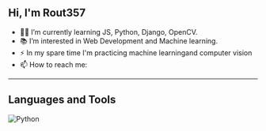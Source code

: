 ## Hi, I'm Rout357

- 👨‍💻 I’m currently learning JS, Python, Django, OpenCV.
- 📚 I’m interested in Web Development and Machine learning.
- ⚡ In my spare time I'm practicing machine learningand computer vision
- 📫 How to reach me:

---

## Languages and Tools

![Python](https://img.shields.io/badge/-Python-030303?style=for-the-badge&logo=python&logoColor=4B8BBE)

